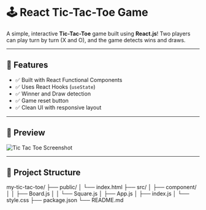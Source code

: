 # 🕹️ React Tic-Tac-Toe Game

A simple, interactive **Tic-Tac-Toe** game built using **React.js**! Two players can play turn by turn (X and O), and the game detects wins and draws.

---

## 🚀 Features

- ✅ Built with React Functional Components
- ✅ Uses React Hooks (`useState`)
- ✅ Winner and Draw detection
- ✅ Game reset button
- ✅ Clean UI with responsive layout

---

## 📸 Preview

![Tic Tac Toe Screenshot](screenshot.png) <!-- Replace with your own screenshot if needed -->

---

## 📁 Project Structure
my-tic-tac-toe/
├── public/
│ └── index.html
├── src/
│ ├── component/
│ │ ├── Board.js
│ │ └── Square.js
│ ├── App.js
│ ├── index.js
│ └── style.css
├── package.json
└── README.md

